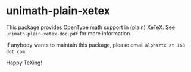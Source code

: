 # unimath-plain-xetex

This package provides OpenType math support in (plain) XeTeX. See `unimath-plain-xetex-doc.pdf` for more information.

If anybody wants to maintain this package, please email `alphaztx at 163 dot com`.

Happy TeXing!